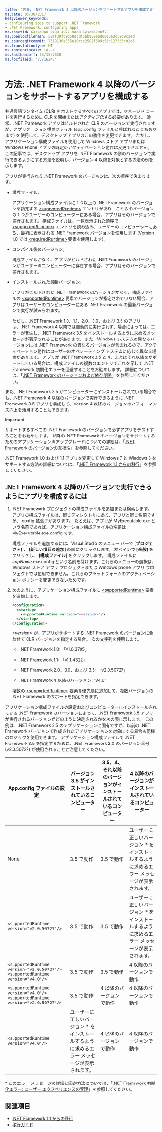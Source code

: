 ```yaml
---
title: '方法: .NET Framework 4 以降のバージョンをサポートするアプリを構成する'
ms.date: 03/30/2017
helpviewer_keywords:
- configuring apps to support .NET Framework
- .NET Framework, configuring apps
ms.assetid: 63c6b9a8-0088-4077-9aa3-521ab7290f79
ms.openlocfilehash: 586f39fc9b50dcd45bb959ebd0063e3c38d9c3ed
ms.sourcegitcommit: 7588136e355e10cbc2582f389c90c127363c02a5
ms.translationtype: HT
ms.contentlocale: ja-JP
ms.lasthandoff: 03/15/2020
ms.locfileid: "75716247"
---
```

# <a name="how-to-configure-an-app-to-support-net-framework-4-or-later-versions"></a>方法: .NET Framework 4 以降のバージョンをサポートするアプリを構成する

共通言語ランタイム (CLR) をホストするすべてのアプリでは、マネージド コードを実行するために CLR を開始または*アクティブ化*する必要があります。 通常、.NET Framework アプリはビルドされた CLR のバージョンで実行されますが、アプリケーション構成ファイル (app.config ファイルと呼ばれることもあります) を使用して、デスクトップ アプリのこの動作を変更できます。 ただし、アプリケーション構成ファイルを使用して Windows ストア アプリまたは Windows Phone アプリの既定のアクティベーション動作は変更できません。 この記事では、デスクトップ アプリを .NET Framework の別のバージョンで実行できるようにする方法を説明し、バージョン 4 以降を対象とする方法の例を示します。

 アプリが実行される .NET Framework のバージョンは、次の順序で決まります。

- 構成ファイル。

     アプリケーション構成ファイルに 1 つ以上の .NET Framework のバージョンを指定する [\<supportedRuntime>](../configure-apps/file-schema/startup/supportedruntime-element.md) エントリがあり、これらのバージョンの 1 つがユーザーのコンピューターにある場合、アプリはそのバージョンで実行されます。 構成ファイルは、一覧表示された順序で [\<supportedRuntime>](../configure-apps/file-schema/startup/supportedruntime-element.md) エントリを読み込み、ユーザーのコンピューターにある、最初に表示される .NET Framework バージョンを使用します (Version 1.0 では [\<requiredRuntime>](../configure-apps/file-schema/startup/requiredruntime-element.md) 要素を使用します)。

- コンパイル後のバージョン。

     構成ファイルがなく、アプリがビルドされた .NET Framework のバージョンがユーザーのコンピューターに存在する場合、アプリはそのバージョンで実行されます。

- インストールされた最新バージョン。

     アプリがビルドされた .NET Framework のバージョンがなく、構成ファイルの [\<supportedRuntime>](../configure-apps/file-schema/startup/supportedruntime-element.md) 要素でバージョンが指定されていない場合、アプリはユーザーのコンピューターにある .NET Framework の最新バージョンで実行が試みられます。

     ただし、.NET Framework 1.0、1.1、2.0、3.0、および 3.5 のアプリは、.NET Framework 4 以降では自動的に実行されず、場合によっては、エラーが発生し、.NET Framework 3.5 をインストールするように求めるメッセージが表示されることがあります。 また、Windows システムの異なるバージョンには .NET Framework の異なるバージョンが含まれるので、アクティベーション動作はユーザーのオペレーティング システムに応じて異なる場合があります。 アプリが .NET Framework 3.5 と 4、またはそれ以降をサポートしている場合は、構成ファイルの複数のエントリでこれを示して .NET Framework 初期化エラーを回避することをお勧めします。 詳細については、「[.NET Framework のバージョンおよび依存関係](versions-and-dependencies.md)」を参照してください。

 また、.NET Framework 3.5 がコンピューターにインストールされている場合でも、.NET Framework 4 以降のバージョンで実行できるように .NET Framework 3.5 アプリを構成して、Version 4 以降のバージョンのパフォーマンス向上を活用することもできます。

> [!IMPORTANT]
> サポートするすべての .NET Framework のバージョンで必ずアプリをテストすることをお勧めします。 以降の .NET Framework のバージョンをサポートするためのアプリケーションのアップグレードについての詳細は、「[.NET Framework のバージョンの互換性](version-compatibility.md)」を参照してください。

 .NET Framework 1.0 および 1.1 アプリを変更して Windows 7 と Windows 8 をサポートする方法の詳細については、「[.NET Framework 1.1 からの移行](migrating-from-the-net-framework-1-1.md)」を参照してください。

## <a name="to-configure-your-app-to-run-on-the-net-framework-4-or-later-versions"></a>.NET Framework 4 以降のバージョンで実行できるようにアプリを構成するには

1. .NET Framework プロジェクトの構成ファイルを追加または検索します。 アプリの構成ファイルは、同じディレクトリにあり、アプリと同じ名前ですが、.config 拡張子があります。 たとえば、アプリが MyExecutable.exe という名前であれば、アプリケーション構成ファイルの名前は MyExecutable.exe.config です。

     構成ファイルを追加するには、Visual Studio のメニュー バーで **[プロジェクト]** 、 **[新しい項目の追加]** の順にクリックします。 左ペインで **[全般]** をクリックし、 **[構成ファイル]** をクリックします。 構成ファイルに *appName*.exe.config という名前を付けます。これらのメニューの選択は、Windows ストア アプリ プロジェクトまたは Windows phone アプリ プロジェクトでは使用できません。これらのプラットフォームのアクティベーション ポリシーを変更できないためです。

2. 次のように、アプリケーション構成ファイルに [\<supportedRuntime>](../configure-apps/file-schema/startup/supportedruntime-element.md) 要素を追加します。

    ```xml
    <configuration>
      <startup>
        <supportedRuntime version="<version>"/>
      </startup>
    </configuration>
    ```

     *\<version>* が、アプリがサポートする .NET Framework のバージョンに合わせて CLR バージョンを指定する場合。 次の文字列を使用します。

    - .NET Framework 1.0: 「v1.0.3705」

    - .NET Framework 1.1: 「v1.1.4322」

    - .NET Framework 2.0、3.0、および 3.5: 「v2.0.50727」

    - .NET Framework 4 以降のバージョン: "v4.0"

     複数の [\<supportedRuntime>](../configure-apps/file-schema/startup/supportedruntime-element.md) 要素を優先順に追加して、複数バージョンの .NET Framework のサポートを指定できます。

 アプリケーション構成ファイルの設定およびコンピューターにインストールされている .NET Framework のバージョンによって、.NET Framework 3.5 アプリが実行されるバージョンがどのように決定されるかを次の表に示します。 この例は、.NET Framework 3.5 のアプリケーションに固有ですが、以前の .NET Framework バージョンで作成されたアプリケーションを対象にする場合も同様のロジックを使用できます。 アプリケーション構成ファイルで .NET Framework 3.5 を指定するために、.NET Framework 2.0 のバージョン番号 (v2.0.50727) が使用されることに注意してください。

|App.config ファイルの設定|バージョン 3.5 がインストールされているコンピューター|3\.5、4、それ以降のバージョンがインストールされているコンピューター|4 以降のバージョンがインストールされているコンピューター|
|-|-|-|-|
|None|3\.5 で動作|3\.5 で動作|ユーザーに正しいバージョン * をインストールするように求めるエラー メッセージが表示されます。|
|`<supportedRuntime version="v2.0.50727"/>`|3\.5 で動作|3\.5 で動作|ユーザーに正しいバージョン * をインストールするように求めるエラー メッセージが表示されます。|
|`<supportedRuntime version="v2.0.50727"/>` <br /> `<supportedRuntime version="v4.0"/>`|3\.5 で動作|3\.5 で動作|4 以降のバージョンで動作|
|`<supportedRuntime version="v4.0"/>` <br /> `<supportedRuntime version="v2.0.50727"/>`|3\.5 で動作|4 以降のバージョンで動作|4 以降のバージョンで動作|
|`<supportedRuntime version="v4.0"/>`|ユーザーに正しいバージョン * をインストールするように求めるエラー メッセージが表示されます。|4 以降のバージョンで動作|4 以降のバージョンで動作|

 \* このエラー メッセージの詳細と回避方法については、「[.NET Framework 初期化エラー: ユーザー エクスペリエンスの管理](../deployment/initialization-errors-managing-the-user-experience.md)」を参照してください。

## <a name="see-also"></a>関連項目

- [.NET Framework 1.1 からの移行](migrating-from-the-net-framework-1-1.md)
- [移行ガイド](index.md)
